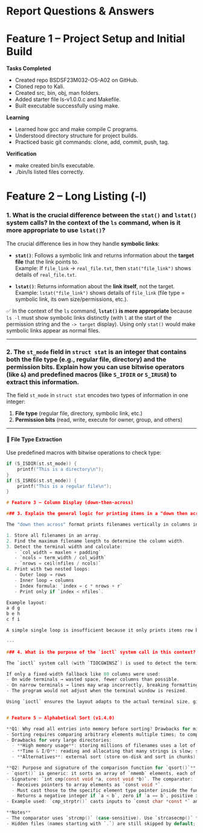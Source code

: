 # Report Questions & Answers

# Feature 1 – Project Setup and Initial Build

**Tasks Completed**
- Created repo BSDSF23M032-OS-A02 on GitHub.
- Cloned repo to Kali.
- Created src, bin, obj, man folders.
- Added starter file ls-v1.0.0.c and Makefile.
- Built executable successfully using make.

**Learning**
- Learned how gcc and make compile C programs.
- Understood directory structure for project builds.
- Practiced basic git commands: clone, add, commit, push, tag.

**Verification**
- make created bin/ls executable.
- ./bin/ls listed files correctly.

# Feature 2 – Long Listing (-l)

### 1. What is the crucial difference between the `stat()` and `lstat()` system calls? In the context of the `ls` command, when is it more appropriate to use `lstat()`?

The crucial difference lies in how they handle **symbolic links**:

- **`stat()`**: Follows a symbolic link and returns information about the **target file** that the link points to.  
  Example: If `file_link` → `real_file.txt`, then `stat("file_link")` shows details of `real_file.txt`.

- **`lstat()`**: Returns information about the **link itself**, not the target.  
  Example: `lstat("file_link")` shows details of `file_link` (file type = symbolic link, its own size/permissions, etc.).

✅ In the context of the `ls` command, **`lstat()` is more appropriate** because `ls -l` must show symbolic links distinctly (with `l` at the start of the permission string and the `-> target` display). Using only `stat()` would make symbolic links appear as normal files.

---

### 2. The `st_mode` field in `struct stat` is an integer that contains both the file type (e.g., regular file, directory) and the permission bits. Explain how you can use bitwise operators (like `&`) and predefined macros (like `S_IFDIR` or `S_IRUSR`) to extract this information.

The field `st_mode` in `struct stat` encodes two types of information in one integer:

1. **File type** (regular file, directory, symbolic link, etc.)  
2. **Permission bits** (read, write, execute for owner, group, and others)

---

#### 📌 File Type Extraction
Use predefined macros with bitwise operations to check type:

```c
if (S_ISDIR(st.st_mode)) {
    printf("This is a directory\n");
}
if (S_ISREG(st.st_mode)) {
    printf("This is a regular file\n");
}

# Feature 3 – Column Display (down-then-across)

### 3. Explain the general logic for printing items in a "down then across" columnar format. Why is a simple single loop through the list of filenames insufficient for this task?

The "down then across" format prints filenames vertically in columns instead of left-to-right row by row. The general steps are:

1. Store all filenames in an array.
2. Find the maximum filename length to determine the column width.
3. Detect the terminal width and calculate:
   - `col_width = maxlen + padding`
   - `ncols = term_width / col_width`
   - `nrows = ceil(nfiles / ncols)`
4. Print with two nested loops:
   - Outer loop → rows
   - Inner loop → columns
   - Index formula: `index = c * nrows + r`
   - Print only if `index < nfiles`.

Example layout:
a d g
b e h
c f i

A simple single loop is insufficient because it only prints items row by row (left to right), not in the required down-then-across column format.

---

### 4. What is the purpose of the `ioctl` system call in this context? What would be the limitations of your program if you only used a fixed-width fallback (e.g., 80 columns) instead of detecting the terminal size?

The `ioctl` system call (with `TIOCGWINSZ`) is used to detect the terminal’s current width in characters. This makes it possible to dynamically calculate how many columns of filenames can fit without breaking alignment.

If only a fixed-width fallback like 80 columns were used:
- On wide terminals → wasted space, fewer columns than possible.
- On narrow terminals → lines may wrap incorrectly, breaking formatting.
- The program would not adjust when the terminal window is resized.

Using `ioctl` ensures the layout adapts to the actual terminal size, giving correct and consistent results.


# Feature 5 – Alphabetical Sort (v1.4.0)

**Q1: Why read all entries into memory before sorting? Drawbacks for millions of files**
- Sorting requires comparing arbitrary elements multiple times; to compare any two entries efficiently you must have random access to them. Reading all entries into a memory array provides O(1) access to any element during comparisons.
- Drawbacks for very large directories:
  - **High memory usage**: storing millions of filenames uses a lot of RAM (O(N * avg_filename_length)). This can cause swapping or OOM failures.
  - **Time & I/O**: reading and allocating that many strings is slow; sorting is O(N log N) time and may be CPU-heavy.
  - **Alternatives**: external sort (store on-disk and sort in chunks), stream-based partial results, or limit sorting to a window (e.g., top K). For practical systems, tools sometimes use on-disk temporary files or database indexes for extremely large directories.

**Q2: Purpose and signature of the comparison function for `qsort()`**
- `qsort()` is generic: it sorts an array of `nmemb` elements, each of `size` bytes. It needs a comparator to know how to order elements.
- Signature: `int cmp(const void *a, const void *b)`. The comparator:
  - Receives pointers to array elements as `const void *`.
  - Must cast those to the specific element type pointer inside the function (for strings: `const char * const *`).
  - Returns a negative integer if `a < b`, zero if `a == b`, positive if `a > b`.
- Example used: `cmp_strptr()` casts inputs to `const char *const *` and returns `strcmp(*pa, *pb)`. This makes `qsort()` arrange strings in ascending alphabetical order.

**Notes**
- The comparator uses `strcmp()` (case-sensitive). Use `strcasecmp()` for case-insensitive ordering if required.
- Hidden files (names starting with `.`) are still skipped by default; if `-a` is implemented later, the sorting logic will work unchanged (it will include those entries too).
